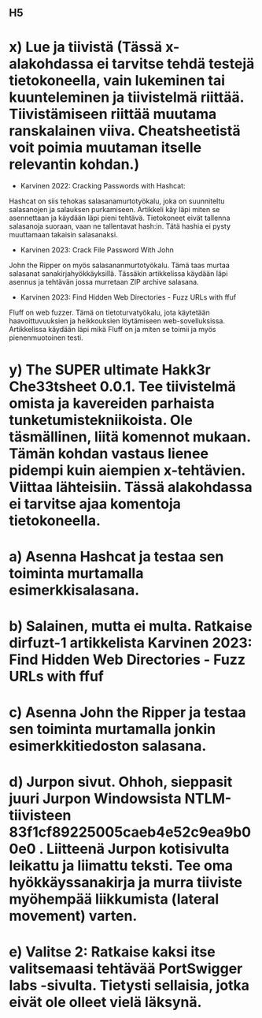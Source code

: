 ## H5

# x) Lue ja tiivistä (Tässä x-alakohdassa ei tarvitse tehdä testejä tietokoneella, vain lukeminen tai kuunteleminen ja tiivistelmä riittää. Tiivistämiseen riittää muutama ranskalainen viiva. Cheatsheetistä voit poimia muutaman itselle relevantin kohdan.)

- Karvinen 2022: Cracking Passwords with Hashcat:

Hashcat on siis tehokas salasanamurtotyökalu, joka on suunniteltu salasanojen ja salauksen purkamiseen. Artikkeli käy läpi miten se asennettaan ja käydään läpi pieni tehtävä.
Tietokoneet eivät tallenna salasanoja suoraan, vaan ne tallentavat hash:in. Tätä hashia ei pysty muuttamaan takaisin salasanaksi.

- Karvinen 2023: Crack File Password With John

John the Ripper on myös salasananmurtotyökalu. Tämä taas murtaa salasanat sanakirjahyökkäyksillä. Tässäkin artikkelissa käydään läpi asennus ja tehtävän jossa murretaan ZIP archive salasana.

- Karvinen 2023: Find Hidden Web Directories - Fuzz URLs with ffuf

Fluff on web fuzzer. Tämä on tietoturvatyökalu, jota käytetään haavoittuvuuksien ja heikkouksien löytämiseen web-sovelluksissa. Artikkelissa käydään läpi mikä Fluff on ja miten se toimii ja myös pienenmuotoinen testi.


# y) The SUPER ultimate Hakk3r Che33tsheet 0.0.1. Tee tiivistelmä omista ja kavereiden parhaista tunketumistekniikoista. Ole täsmällinen, liitä komennot mukaan. Tämän kohdan vastaus lienee pidempi kuin aiempien x-tehtävien. Viittaa lähteisiin. Tässä alakohdassa ei tarvitse ajaa komentoja tietokoneella.

# a) Asenna Hashcat ja testaa sen toiminta murtamalla esimerkkisalasana.

# b) Salainen, mutta ei multa. Ratkaise dirfuzt-1 artikkelista Karvinen 2023: Find Hidden Web Directories - Fuzz URLs with ffuf

# c) Asenna John the Ripper ja testaa sen toiminta murtamalla jonkin esimerkkitiedoston salasana.

# d) Jurpon sivut. Ohhoh, sieppasit juuri Jurpon Windowsista NTLM-tiivisteen 83f1cf89225005caeb4e52c9ea9b00e0 . Liitteenä Jurpon kotisivulta leikattu ja liimattu teksti. Tee oma hyökkäyssanakirja ja murra tiiviste myöhempää liikkumista (lateral movement) varten.

# e) Valitse 2: Ratkaise kaksi itse valitsemaasi tehtävää PortSwigger labs -sivulta. Tietysti sellaisia, jotka eivät ole olleet vielä läksynä.
